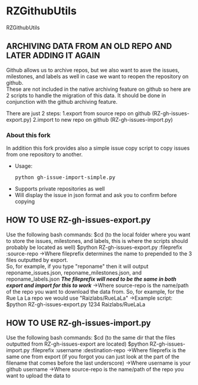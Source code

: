 RZGithubUtils
=============

RZGithubUtils

ARCHIVING DATA FROM AN OLD REPO AND LATER ADDING IT AGAIN
---------------------------------------------------------
Github allows us to archive repos, but we also want to asve the issues, milestones, and labels as well in case we want to reopen the repository on github.  
These are not included in the native archiving feature on github so here are 2 scripts to handle the migration of this data.  It should be done in conjunction with the github archiving feature.

There are just 2 steps:
1.export from source repo on github (RZ-gh-issues-export.py)
2.import to new repo on github (RZ-gh-issues-import.py)

### About this fork
In addition this fork provides also a simple issue copy script to copy issues from one repository to another. 
* Usage: <pre>python gh-issue-import-simple.py</pre>
* Supports private repositories as well
* Will display the issue in json format and ask you to confirm before copying


HOW TO USE RZ-gh-issues-export.py
---------------------------------

Use the following bash commands:
$cd (to the local folder where you want to store the issues, milestones, and labels, this is where the scripts should probably be located as well)
$python RZ-gh-issues-export.py :fileprefix :source-repo
->Where fileprefix determines the name to prepended to the 3 files outputted by export.  
So, for example, if you type "reponame" then it will output reponame_issues.json, reponame_milestones.json, and reponame_labels.json
***The fileprefix will need to be the same in both export and import for this to work***
->Where source-repo is the name/path of the repo you want to download the data from.
So, for example, for the Rue La La repo we would use "Raizlabs/RueLaLa"
->Example script: $python RZ-gh-issues-export.py 1234 Raizlabs/RueLaLa

HOW TO USE RZ-gh-issues-import.py
---------------------------------

Use the following bash commands:
$cd (to the same dir that the files outputted from RZ-gh-issues-export are located)
$python RZ-gh-issues-import.py :fileprefix :username :destination-repo
->Where fileprefix is the same one from export (if you forgot you can just look at the part of the filename that comes before the last underscore)
->Where username is your github username
->Where source-repo is the name/path of the repo you want to upload the data to
